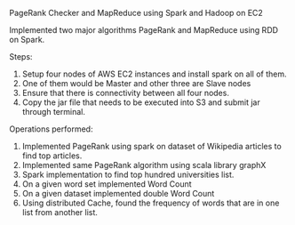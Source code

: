 
PageRank Checker and MapReduce using Spark and Hadoop on EC2


Implemented two major algorithms PageRank and MapReduce using RDD on Spark.

Steps:

1)	Setup four nodes of AWS EC2 instances and install spark on all of them.
2)	One of them would be Master and other three are Slave nodes
3)	Ensure that there is connectivity between all four nodes.
4)	Copy the jar file that needs to be executed into S3 and submit jar through terminal.

Operations performed:

1)	Implemented PageRank using spark on dataset of Wikipedia articles to find top articles.
2)	Implemented same PageRank algorithm using scala library graphX 
3)	Spark implementation to find top hundred universities list.
4)	On a given word set implemented Word Count
5)	On a given dataset implemented double Word Count
6)  Using distributed Cache, found the frequency of words that are in one list from another list.
